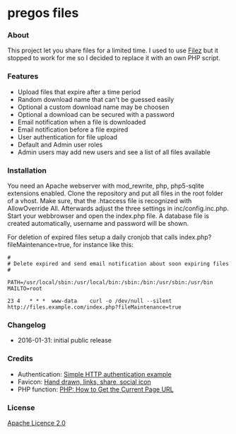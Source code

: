 # pregos files

### About

This project let you share files for a limited time. I used to use [Filez] but it stopped to work for me so I decided
to replace it with an own PHP script.



### Features
  * Upload files that expire after a time period
  * Random download name that can't be guessed easily
  * Optional a custom download name may be choosen
  * Optional a download can be secured with a password
  * Email notification when a file is downloaded
  * Email notification before a file expired
  * User authentication for file upload
  * Default and Admin user roles
  * Admin users may add new users and see a list of all files available



### Installation
You need an Apache webserver with mod_rewrite, php, php5-sqlite extensions enabled.  Clone the repository and put all files in the root folder of a vhost. Make sure, that the
.htaccess file is recognized with AllowOverride All.
Afterwards adjust the three settings in inc/config.inc.php. Start your webbrowser and open the index.php file. A database file is created automatically, username and password 
will be shown.

For deletion of expired files setup a daily cronjob that calls index.php?fileMaintenance=true, for instance like this:

```
#
# Delete expired and send email notification about soon expiring files
#

PATH=/usr/local/sbin:/usr/local/bin:/sbin:/bin:/usr/sbin:/usr/bin
MAILTO=root

23 4   * * *  www-data    curl -o /dev/null --silent http://files.example.com/index.php?fileMaintenance=true

```



### Changelog
- 2016-01-31: initial public release



### Credits
- Authentication: [Simple HTTP authentication example]
- Favicon: [Hand drawn, links, share, social icon]
- PHP function: [PHP: How to Get the Current Page URL]

### License
[Apache Licence 2.0]



[Apache Licence 2.0]:http://www.apache.org/licenses/LICENSE-2.0
[Filez]:https://github.com/FileZ/FileZ
[Simple HTTP authentication example]:https://www.jonasjohn.de/snippets/php/auth.htm
[Hand drawn, links, share, social icon]:https://www.iconfinder.com/icons/492962/hand_drawn_links_share_social_icon
[PHP: How to Get the Current Page URL]:http://webcheatsheet.com/php/get_current_page_url.php
